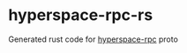 # hyperspace-rpc-rs
Generated rust code for [hyperspace-rpc](https://github.com/hypercore-protocol/hyperspace-rpc) proto
